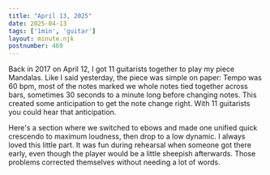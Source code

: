 ```yaml
---
title: "April 13, 2025"
date: 2025-04-13
tags: ['1min', 'guitar']
layout: minute.njk
postnumber: 469
---
```

Back in 2017 on April 12, I got 11 guitarists together to play my piece Mandalas. Like I said yesterday, the piece was simple on paper: Tempo was 60 bpm, most of the notes marked we whole notes tied together across bars, sometimes 30 seconds to a minute long before changing notes. This created some anticipation to get the note change right.  With 11 guitarists you could hear that anticipation. 

Here's a section where we switched to ebows and made one unified quick crescendo to maximum loudness, then drop to a low dynamic. I always loved this little part. It was fun during rehearsal when someone got there early, even though the player would be a little sheepish afterwards. Those problems corrected themselves without needing a lot of words.  